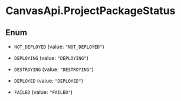# CanvasApi.ProjectPackageStatus

## Enum

- `NOT_DEPLOYED` (value: `"NOT_DEPLOYED"`)

- `DEPLOYING` (value: `"DEPLOYING"`)

- `DESTROYING` (value: `"DESTROYING"`)

- `DEPLOYED` (value: `"DEPLOYED"`)

- `FAILED` (value: `"FAILED"`)
